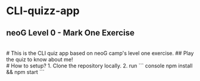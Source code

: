 # CLI-quizz-app
## neoG Level 0 - Mark One Exercise
<br>
# This is the CLI quiz app based on neoG camp's level one exercise.
## Play the quiz to know about me!
<br>
# How to setup?
1. Clone the repository locally.
2. run
``` console
npm install && npm start
```

